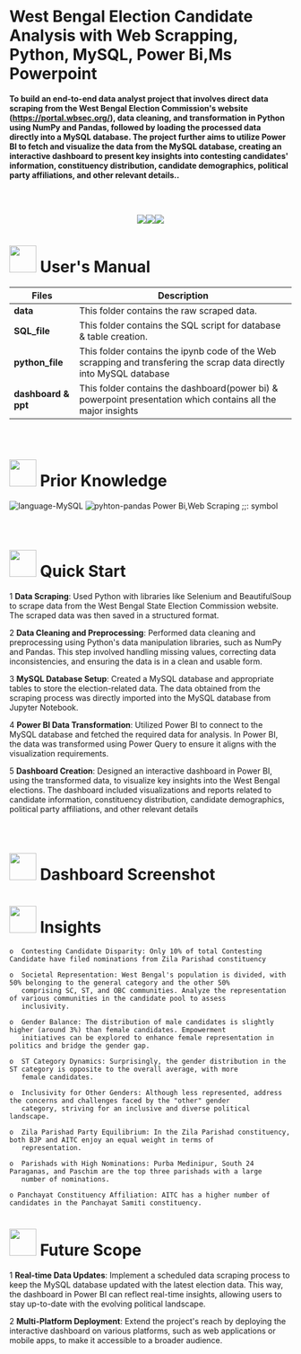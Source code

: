 # 
# <h>  **West Bengal Election Candidate Analysis with Web Scrapping, Python, MySQL, Power Bi,Ms Powerpoint**

**To build an end-to-end data analyst project that involves direct data scraping from the West Bengal Election Commission's website (https://portal.wbsec.org/), data cleaning, and transformation in Python using NumPy and Pandas, followed by loading the processed data directly into a MySQL database. The project further aims to utilize Power BI to fetch and visualize the data from the MySQL database, creating an interactive dashboard to present key insights into contesting candidates' information, constituency distribution, candidate demographics, political party affiliations, and other relevant details..**




<br>
<br>
<p align="center"><a><img src="https://forthebadge.com/images/badges/built-with-love.svg"><img src="https://user-images.githubusercontent.com/106439762/181936448-9314e858-4251-46d6-b4d1-35a4c29e9c19.svg"><img src="https://forthebadge.com/images/badges/made-with-python.svg"></a></p>

#  <img src="https://user-images.githubusercontent.com/106439762/181935629-b3c47bd3-77fb-4431-a11c-ff8ba0942b63.gif" width="48" height="48"> **User's Manual**

| Files| Description |
| -------------   | ------------- |
| **data**  | This folder contains the raw scraped data.  |
| **SQL_file** | This folder contains the SQL script for database & table creation. |
| **python_file** | This folder contains the ipynb code of the Web scrapping and transfering the scrap data directly into MySQL database  |
| **dashboard & ppt**  | This folder contains the dashboard(power bi)  & powerpoint presentation which contains all the major insights|
<br>


#  <img src=https://user-images.githubusercontent.com/106439762/178803205-47a08ce7-2187-4f96-b301-a2b68690619a.gif width="48" height="48" > Prior Knowledge
![language-MySQL](https://user-images.githubusercontent.com/106439762/181936585-d44c5f7c-2a7b-4d35-ad8a-61dcbded1a5e.svg)
![pyhton-pandas](https://user-images.githubusercontent.com/106439762/177094844-d74edfa1-823d-4f17-8d94-3600e058cf1e.svg)
Power Bi,Web Scraping  ;;: symbol






<br>

# <img src="https://user-images.githubusercontent.com/106439762/181937125-2a4b22a3-f8a9-4226-bbd3-df972f9dbbc4.gif" width="48" height="48" > Quick Start

1 **Data Scraping**: Used Python with libraries like Selenium and BeautifulSoup to scrape data from the West Bengal State Election Commission website. The scraped data was then saved in a structured format.

2 **Data Cleaning and Preprocessing**: Performed data cleaning and preprocessing using Python's data manipulation libraries, such as NumPy and Pandas. This step involved handling missing values, correcting data inconsistencies, and ensuring the data is in a clean and usable form.

3 **MySQL Database Setup**: Created a MySQL database and appropriate tables to store the election-related data. The data obtained from the scraping process was directly imported into the MySQL database from Jupyter Notebook.

4 **Power BI Data Transformation**: Utilized Power BI to connect to the MySQL database and fetched the required data for analysis. In Power BI, the data was transformed using Power Query to ensure it aligns with the visualization requirements.

5 **Dashboard Creation**: Designed an interactive dashboard in Power BI, using the transformed data, to visualize key insights into the West Bengal elections. The dashboard included visualizations and reports related to candidate information, constituency distribution, candidate demographics, political party affiliations, and other relevant details
    
<br>

#  <img src=https://user-images.githubusercontent.com/106439762/178803205-47a08ce7-2187-4f96-b301-a2b68690619a.gif width="48" height="48" > Dashboard Screenshot

   
#  <img src=https://user-images.githubusercontent.com/106439762/178428775-03d67679-9aa4-4b08-91e9-6eb6ed8faf66.gif  width="48" height="48"> Insights 
   
    o  Contesting Candidate Disparity: Only 10% of total Contesting Candidate have filed nominations from Zila Parishad constituency  
    
    o  Societal Representation: West Bengal's population is divided, with 50% belonging to the general category and the other 50% 
       comprising SC, ST, and OBC communities. Analyze the representation of various communities in the candidate pool to assess 
       inclusivity.
    
    o  Gender Balance: The distribution of male candidates is slightly higher (around 3%) than female candidates. Empowerment 
       initiatives can be explored to enhance female representation in politics and bridge the gender gap.
     
    o  ST Category Dynamics: Surprisingly, the gender distribution in the ST category is opposite to the overall average, with more
       female candidates. 
    
    o  Inclusivity for Other Genders: Although less represented, address the concerns and challenges faced by the "other" gender 
       category, striving for an inclusive and diverse political landscape.
    
    o  Zila Parishad Party Equilibrium: In the Zila Parishad constituency, both BJP and AITC enjoy an equal weight in terms of 
       representation. 
    
    o  Parishads with High Nominations: Purba Medinipur, South 24 Paraganas, and Paschim are the top three parishads with a large 
       number of nominations.
    
    o Panchayat Constituency Affiliation: AITC has a higher number of candidates in the Panchayat Samiti constituency. 
   
   
   #  <img src=https://user-images.githubusercontent.com/106439762/178803205-47a08ce7-2187-4f96-b301-a2b68690619a.gif width="48" height="48" > Future Scope
   
1  **Real-time Data Updates**: Implement a scheduled data scraping process to keep the MySQL database updated with the latest election data. This way, the dashboard in Power BI can reflect real-time insights, allowing users to stay up-to-date with the evolving political landscape.

2  **Multi-Platform Deployment**: Extend the project's reach by deploying the interactive dashboard on various platforms, such as web applications or mobile apps, to make it accessible to a broader audience.
